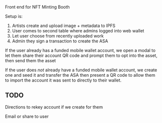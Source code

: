Front end for NFT Minting Booth

Setup is:
1. Artists create and upload image + metadata to IPFS
2. User comes to second table where admins logged into web wallet 
3. Let user choose from recently uploaded work
4. Admin they sign a transaction to create the ASA

If the user already has a funded mobile wallet account, we open a modal to let them share their account QR code and prompt them to opt into the asset, then send them the asset

If the user does _not_ already have a funded mobile wallet account, we create one and seed it and transfer the ASA then present a QR code to allow them to import the account it was sent to directly to their wallet.

## TODO

Directions to rekey account if we create for them 

Email or share to user
